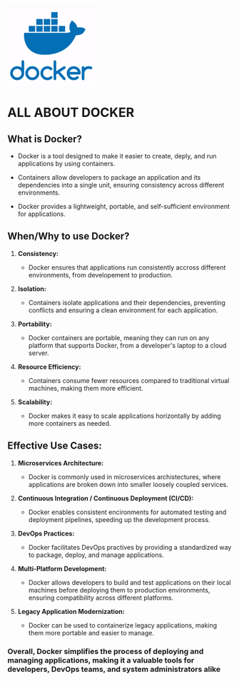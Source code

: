 ![Docker Logo](/images/docker-logo.png)

# ALL ABOUT DOCKER

## What is Docker?

-   Docker is a tool designed to make it easier to create, deply, and run applications by using containers.

-   Containers allow developers to package an application and its dependencies into a single unit, ensuring consistency across different environments.

-   Docker provides a lightweight, portable, and self-sufficient environment for applications.

## When/Why to use Docker?

1. **Consistency&colon;**

    - Docker ensures that applications run consistently accross different environments, from developement to production.

2. **Isolation&colon;**

    - Containers isolate applications and their dependencies, preventing conflicts and ensuring a clean environment for each application.

3. **Portability&colon;**

    - Docker containers are portable, meaning they can run on any platform that supports Docker, from a developer's laptop to a cloud server.

4. **Resource Efficiency&colon;**

    - Containers consume fewer resources compared to traditional virtual machines, making them more efficient.

5. **Scalability&colon;**

    - Docker makes it easy to scale applications horizontally by adding more containers as needed.

## Effective Use Cases&colon;

1. **Microservices Architecture&colon;**

    - Docker is commonly used in microservices archistectures, where applications are broken down into smaller loosely coupled services.

2. **Continuous Integration / Continuous Deployment (CI/CD)&colon;**

    - Docker enables consistent encironments for automated testing and deployment pipelines, speeding up the development process.

3. **DevOps Practices&colon;**

    - Docker facilitates DevOps practives by providing a standardized way to package, deploy, and manage applications.

4. **Multi-Platform Development&colon;**

    - Docker allows developers to build and test applications on their local machines before deploying them to production environments, ensuring compatibility across different platforms.

5. **Legacy Application Modernization&colon;**

    - Docker can be used to containerize legacy applications, making them more portable and easier to manage.

### Overall, Docker simplifies the process of deploying and managing applications, making it a valuable tools for developers, DevOps teams, and system administrators alike
